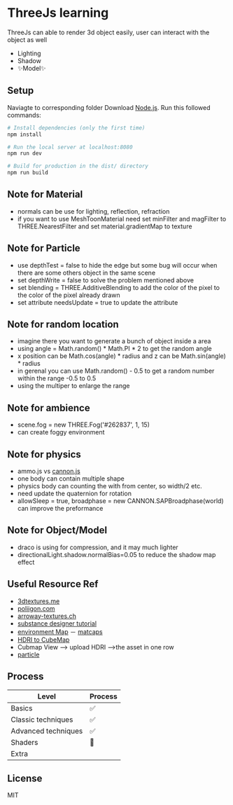 # ThreeJs learning

ThreeJs can able to render 3d object easily, user can interact with the object as well

- Lighting
- Shadow
- ✨Model✨


## Setup
Naviagte to corresponding folder
Download [Node.js](https://nodejs.org/en/download/).
Run this followed commands:

``` bash
# Install dependencies (only the first time)
npm install

# Run the local server at localhost:8080
npm run dev

# Build for production in the dist/ directory
npm run build
```

## Note for Material
- normals can be use for lighting, reflection, refraction 
- if you want to use MeshToonMaterial need set minFilter and magFilter to THREE.NearestFilter and set material.gradientMap to  texture

## Note for Particle 
- use depthTest = false to hide the edge but some bug will occur when there are some others object in the same scene
- set depthWrite = false to solve the problem mentioned above
- set blending = THREE.AdditiveBlending to add the color of the pixel to the color of the pixel already drawn
- set attribute needsUpdate = true to update the attribute 

## Note for random location
-  imagine there you want to generate a bunch of object inside a area
-  using angle = Math.random() * Math.PI * 2 to get the random angle
-  x position can be Math.cos(angle) * radius and z can be Math.sin(angle) * radius
-  in gerenal you can use Math.random() - 0.5 to get a random number within the range -0.5 to 0.5
-  using the multiper to enlarge the range

## Note for ambience
-  scene.fog = new THREE.Fog('#262837', 1, 15)
-  can create foggy environment

## Note for physics 
-  ammo.js vs [cannon.js](http://schteppe.github.io/cannon.js/docs/classes/Vec3.html)
-  one body can contain multiple shape
-  physics body can counting the with from center, so width/2 etc.
-  need update the quaternion for rotation
-  allowSleep = true, broadphase = new CANNON.SAPBroadphase(world) can improve the preformance

## Note for Object/Model
-  draco is using for compression, and it may much lighter
-  directionalLight.shadow.normalBias=0.05 to reduce the shadow map effect
## Useful Resource Ref
- [3dtextures.me](https://3dtextures.me)
- [poliigon.com](https://www.poliigon.com/)
- [arroway-textures.ch](https://www.arroway-textures.ch/)
- [substance designer tutorial](https://www.youtube.com/playlist?list=PLB0wXHrWAmCwWfVVurGIQO_tMVWCFhnqE)
- [environment Map](https://polyhaven.com/)
－ [matcaps](https://github.com/nidorx/matcaps)
- [HDRI to CubeMap](https://matheowis.github.io/HDRI-to-CubeMap/)
- Cubmap View --> upload HDRI -->the asset in one row 
- [particle](https://www.kenney.nl/assets/particle-pack)
## Process



| Level | Process |
| ------ | ------ |
| Basics | ✅ |
| Classic techniques | ✅  |
| Advanced techniques | ✅  |
| Shaders | 🚧  |
| Extra | |

## License

MIT



[//]: # (These are reference links used in the body of this note and get stripped out when the markdown processor does its job. There is no need to format nicely because it shouldn't be seen. Thanks SO - http://stackoverflow.com/questions/4823468/store-comments-in-markdown-syntax)

   [dill]: <https://github.com/joemccann/dillinger>
   [editor]: <https://dillinger.io/>